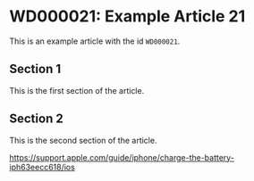 # WD000021: Example Article 21

This is an example article with the id `WD000021`.

## Section 1

This is the first section of the article.

## Section 2

This is the second section of the article.

https://support.apple.com/guide/iphone/charge-the-battery-iph63eecc618/ios
